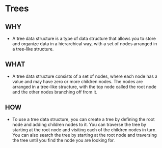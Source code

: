 # Trees

## WHY

- A tree data structure is a type of data structure that allows you to store and organize data in a hierarchical way, with a set of nodes arranged in a tree-like structure.

## WHAT

- A tree data structure consists of a set of nodes, where each node has a value and may have zero or more children nodes. The nodes are arranged in a tree-like structure, with the top node called the root node and the other nodes branching off from it.

## HOW

- To use a tree data structure, you can create a tree by defining the root node and adding children nodes to it. You can traverse the tree by starting at the root node and visiting each of the children nodes in turn. You can also search the tree by starting at the root node and traversing the tree until you find the node you are looking for.
